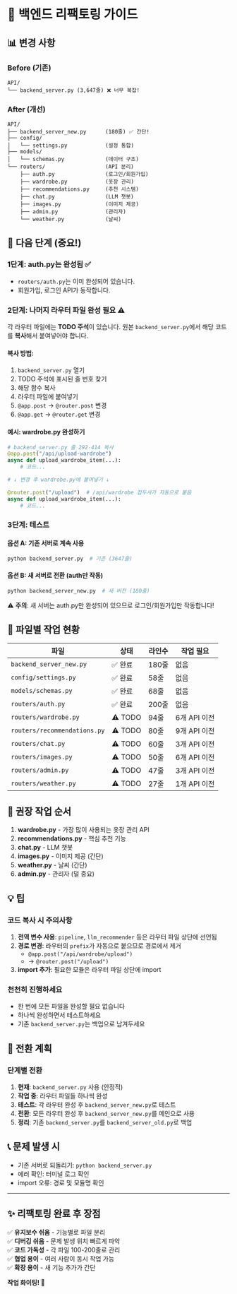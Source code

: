 # 🔧 백엔드 리팩토링 가이드

## 📊 변경 사항

### Before (기존)
```
API/
└── backend_server.py (3,647줄) ❌ 너무 복잡!
```

### After (개선)
```
API/
├── backend_server_new.py      (180줄) ✅ 간단!
├── config/
│   └── settings.py            (설정 통합)
├── models/
│   └── schemas.py             (데이터 구조)
└── routers/                   (API 분리)
    ├── auth.py                (로그인/회원가입)
    ├── wardrobe.py            (옷장 관리)
    ├── recommendations.py     (추천 시스템)
    ├── chat.py                (LLM 챗봇)
    ├── images.py              (이미지 제공)
    ├── admin.py               (관리자)
    └── weather.py             (날씨)
```

## 📝 다음 단계 (중요!)

### 1단계: auth.py는 완성됨 ✅
- `routers/auth.py`는 이미 완성되어 있습니다.
- 회원가입, 로그인 API가 동작합니다.

### 2단계: 나머지 라우터 파일 완성 필요 ⚠️

각 라우터 파일에는 **TODO 주석**이 있습니다.
원본 `backend_server.py`에서 해당 코드를 **복사**해서 붙여넣어야 합니다.

#### 복사 방법:
1. `backend_server.py` 열기
2. TODO 주석에 표시된 줄 번호 찾기
3. 해당 함수 복사
4. 라우터 파일에 붙여넣기
5. `@app.post` → `@router.post` 변경
6. `@app.get` → `@router.get` 변경

#### 예시: wardrobe.py 완성하기
```python
# backend_server.py 줄 292-414 복사
@app.post("/api/upload-wardrobe")
async def upload_wardrobe_item(...):
    # 코드...

# ↓ 변경 후 wardrobe.py에 붙여넣기 ↓

@router.post("/upload")  # /api/wardrobe 접두사가 자동으로 붙음
async def upload_wardrobe_item(...):
    # 코드...
```

### 3단계: 테스트

#### 옵션 A: 기존 서버로 계속 사용
```bash
python backend_server.py  # 기존 (3647줄)
```

#### 옵션 B: 새 서버로 전환 (auth만 작동)
```bash
python backend_server_new.py  # 새 버전 (180줄)
```

⚠️ **주의**: 새 서버는 auth.py만 완성되어 있으므로 로그인/회원가입만 작동합니다!

## 📂 파일별 작업 현황

| 파일 | 상태 | 라인수 | 작업 필요 |
|------|------|--------|----------|
| `backend_server_new.py` | ✅ 완료 | 180줄 | 없음 |
| `config/settings.py` | ✅ 완료 | 58줄 | 없음 |
| `models/schemas.py` | ✅ 완료 | 68줄 | 없음 |
| `routers/auth.py` | ✅ 완료 | 200줄 | 없음 |
| `routers/wardrobe.py` | ⚠️ TODO | 94줄 | 6개 API 이전 |
| `routers/recommendations.py` | ⚠️ TODO | 80줄 | 9개 API 이전 |
| `routers/chat.py` | ⚠️ TODO | 60줄 | 3개 API 이전 |
| `routers/images.py` | ⚠️ TODO | 50줄 | 6개 API 이전 |
| `routers/admin.py` | ⚠️ TODO | 47줄 | 3개 API 이전 |
| `routers/weather.py` | ⚠️ TODO | 27줄 | 1개 API 이전 |

## 🎯 권장 작업 순서

1. **wardrobe.py** - 가장 많이 사용되는 옷장 관리 API
2. **recommendations.py** - 핵심 추천 기능
3. **chat.py** - LLM 챗봇
4. **images.py** - 이미지 제공 (간단)
5. **weather.py** - 날씨 (간단)
6. **admin.py** - 관리자 (덜 중요)

## 💡 팁

### 코드 복사 시 주의사항
1. **전역 변수 사용**: `pipeline`, `llm_recommender` 등은 라우터 파일 상단에 선언됨
2. **경로 변경**: 라우터의 `prefix`가 자동으로 붙으므로 경로에서 제거
   - `@app.post("/api/wardrobe/upload")` 
   - → `@router.post("/upload")`
3. **import 추가**: 필요한 모듈은 라우터 파일 상단에 import

### 천천히 진행하세요
- 한 번에 모든 파일을 완성할 필요 없습니다
- 하나씩 완성하면서 테스트하세요
- 기존 `backend_server.py`는 백업으로 남겨두세요

## 🔄 전환 계획

### 단계별 전환
1. **현재**: `backend_server.py` 사용 (안정적)
2. **작업 중**: 라우터 파일들 하나씩 완성
3. **테스트**: 각 라우터 완성 후 `backend_server_new.py`로 테스트
4. **전환**: 모든 라우터 완성 후 `backend_server_new.py`를 메인으로 사용
5. **정리**: 기존 `backend_server.py`를 `backend_server_old.py`로 백업

## 📞 문제 발생 시

- 기존 서버로 되돌리기: `python backend_server.py`
- 에러 확인: 터미널 로그 확인
- import 오류: 경로 및 모듈명 확인

---

## ✨ 리팩토링 완료 후 장점

✅ **유지보수 쉬움** - 기능별로 파일 분리  
✅ **디버깅 쉬움** - 문제 발생 위치 빠르게 파악  
✅ **코드 가독성** - 각 파일 100-200줄로 관리  
✅ **협업 용이** - 여러 사람이 동시 작업 가능  
✅ **확장 용이** - 새 기능 추가가 간단  

**작업 화이팅! 🚀**

